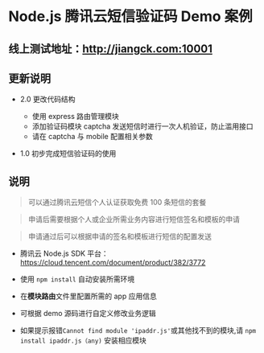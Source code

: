 # Node.js 腾讯云短信验证码 Demo 案例

## 线上测试地址：<http://jiangck.com:10001>

## 更新说明

* 2.0 更改代码结构
  * 使用 express 路由管理模块
  * 添加验证码模块 captcha 发送短信时进行一次人机验证，防止滥用接口
  * 请在 captcha 与 mobile 配置相关参数

* 1.0 初步完成短信验证码的使用

## 说明

>可以通过腾讯云短信个人认证获取免费 100 条短信的套餐

> 申请后需要根据个人或企业所需业务内容进行短信签名和模板的申请

> 申请通过后可以根据申请的签名和模板进行短信的配置发送

* 腾讯云 Node.js SDK 平台：<https://cloud.tencent.com/document/product/382/3772>

* 使用 `npm install` 自动安装所需环境

* 在**模块路由**文件里配置所需的 app 应用信息

* 可根据 demo 源码进行自定义修改业务逻辑

* 如果提示报错`Cannot find module 'ipaddr.js'`或其他找不到的模块,请 `npm install ipaddr.js（any)` 安装相应模块
